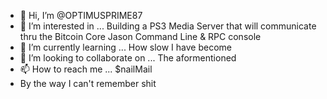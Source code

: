 - 👋 Hi, I’m @OPTIMUSPRIME87
- 👀 I’m interested in ... Building a PS3 Media Server that will communicate thru the Bitcoin Core Jason Command Line & RPC console
- 🌱 I’m currently learning ... How slow I have become
- 💞️ I’m looking to collaborate on ... The aformentioned 
- 📫 How to reach me ... $nailMail
- By the way I can't remember shit

<!---
OPTIMUSPRIME87/OPTIMUSPRIME87 is a ✨ special ✨ repository because its `README.md` (this file) appears on your GitHub profile.
You can click the Preview link to take a look at your changes.
--->
